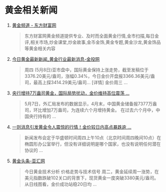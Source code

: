 # 黄金相关新闻

1. [黄金频道 - 东方财富网](https://gold.eastmoney.com/)
   > 东方财富网黄金频道提供专业、及时而全面黄金行情,金市扫描,每日金评,相关市场,炒金课堂,炒金故事,金币金饰,黄金专题,黄金沙龙,黄金饰品等黄金相关内容

2. [今日黄金最新新闻_黄金行业最新消息-金投网](https://www.cngold.org/news/index.html)
   > 周四 (5月8日)亚市盘中，国际黄金保持上涨走势，截至发稿位于3376.20美元/盎司，涨幅0.34%，今日金价开盘报3366.36美元/盎司，最高上探3414.29美元/盎司... [详情] 金价周三 …

3. [央行增持7万盎司黄金，国际局势扰动，金价维持高位震荡 ...](https://news.qq.com/rain/a/20250509A0575K00)
   > 5月7日，外汇局发布的数据显示，4月末，中国黄金储备报7377万盎司，环比增加7万盎司，为连续六个月增持黄金。 在过去六个月中，中国央行持有的 ...

4. [一则消息引发黄金令人震惊的行情！金价较日内高点暴跌逾 ...](https://finance.sina.com.cn/money/nmetal/hjfx/2025-05-08/doc-inevvssv2618710.shtml)
   > 新闻发布会定于华盛顿时间周四上午10点（北京时间周四晚间10点）在椭圆形办公室举行，但没有详细说明是哪个国家，也没有说明任何潜在协议的 ...

5. [黄金头条-亚汇网](https://www.yahuinews.com.cn/gold/trend/)
   > 今日黄金技术分析 价格走势与技术信号 周二，黄金延续周一涨势，在美元指数跌破102关口的背景下，现货黄金一度突破3380美元/盎司。 从日线图看，金价成功站稳20日均 … 